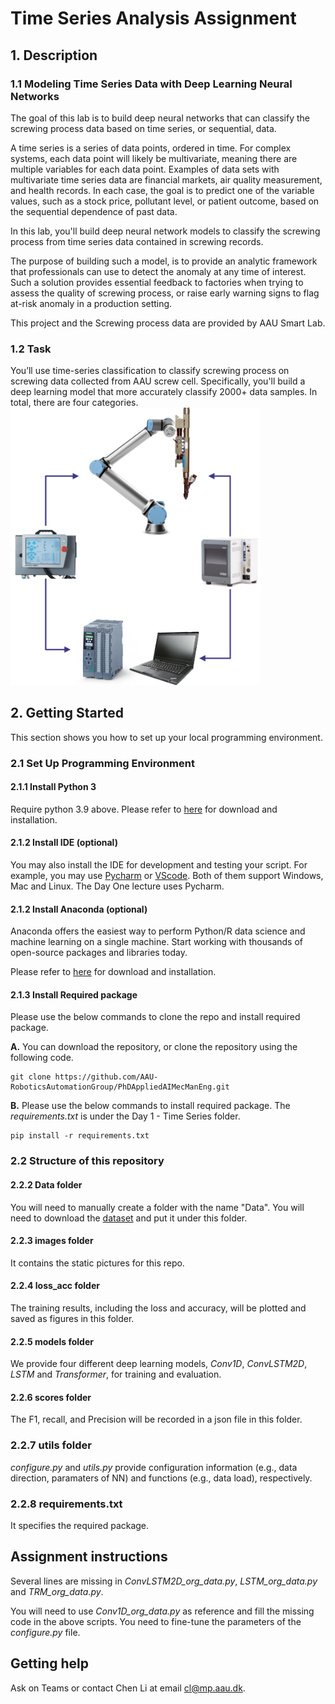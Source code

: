# Time Series Analysis Assignment
## 1. Description

### 1.1 Modeling Time Series Data with Deep Learning Neural Networks 
The goal of this lab is to build deep neural networks that can classify the screwing process data based on time series, or sequential, data.

A time series is a series of data points, ordered in time. For complex systems, each data point will likely be multivariate, meaning there are multiple variables for each data point. Examples of data sets with multivariate time series data are financial markets, air quality measurement, and health records. In each case, the goal is to predict one of the variable values, such as a stock price, pollutant level, or patient outcome, based on the sequential dependence of past data.

In this lab, you'll build deep neural network models to classify the screwing process from time series data contained in screwing records.

The purpose of building such a model, is to provide an analytic framework that professionals can use to detect the anomaly at any time of interest. Such a solution provides essential feedback to factories when trying to assess the quality of screwing process, or raise early warning signs to flag at-risk anomaly in a production setting.

This project and the Screwing process data are provided by AAU Smart Lab.

### 1.2 Task
You’ll use time-series classification to classify screwing process on screwing data collected from AAU screw cell. Specifically, you'll build a deep learning model that more accurately classify 2000+ data samples. In total, there are four categories.
<img src="https://github.com/AAU-RoboticsAutomationGroup/PhDAppliedAIMecManEng/blob/main/Day%201%20-%20Time%20Series/images/ScrewingCell.png" width="400"/>

## 2. Getting Started
This section shows you how to set up your local programming environment.
### 2.1 Set Up Programming Environment

#### 2.1.1 Install Python 3

Require python 3.9 above. Please refer to [here](https://www.python.org/downloads/) for download and installation. 

#### 2.1.2 Install IDE (optional)

You may also install the IDE for development and testing your script. For example, you
may use [Pycharm](https://www.jetbrains.com/pycharm/) or [VScode](https://code.visualstudio.com/download). Both of 
them support Windows, Mac and Linux. The Day One lecture uses Pycharm.

#### 2.1.2 Install Anaconda (optional)
Anaconda offers the easiest way to perform Python/R data science and machine learning 
on a single machine. Start working with thousands of open-source packages and libraries 
today. 

Please refer to [here](https://www.anaconda.com/#) for download and installation. 

#### 2.1.3 Install Required package
Please use the below commands to clone the repo and install required package.

**A.** You can download the repository, or clone the repository using the following code.
```
git clone https://github.com/AAU-RoboticsAutomationGroup/PhDAppliedAIMecManEng.git
```
**B.** 
Please use the below commands to install required package. The *requirements.txt* is under the Day 1 - 
Time Series folder.
```
pip install -r requirements.txt
```
### 2.2 Structure of this repository

#### 2.2.2 Data folder
You will need to manually create a folder with the name "Data". You will need to download the 
[dataset](https://drive.google.com/file/d/1uBQVp9b_pjIhU7E6EhaDXizVb1PbMgOG/view?usp=share_link) and put it under this folder. 

#### 2.2.3 images folder
It contains the static pictures for this repo. 

#### 2.2.4 loss_acc folder
The training results, including the loss and accuracy, will be plotted and saved as figures in this folder.

#### 2.2.5 models folder
We provide four different deep learning models, *Conv1D*, *ConvLSTM2D*, *LSTM* and *Transformer*, for training and evaluation.

#### 2.2.6 scores folder
The F1, recall, and Precision will be recorded in a json file in this folder.

### 2.2.7 utils folder
*configure.py* and *utils.py* provide configuration information (e.g., data direction, paramaters of NN) and functions (e.g., data load), respectively. 

### 2.2.8 requirements.txt
It specifies the required package.

## Assignment instructions
Several lines are missing in *ConvLSTM2D_org_data.py*, *LSTM_org_data.py* and *TRM_org_data.py*.

You will need to use *Conv1D_org_data.py* as reference and fill the missing code in the above scripts. You need to fine-tune
the parameters of the *configure.py* file.

## Getting help
Ask on Teams or contact Chen Li at email cl@mp.aau.dk.
